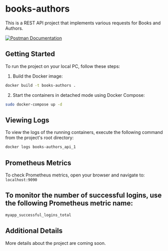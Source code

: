 # books-authors

This is a REST API project that implements various requests for Books and Authors.

[![Postman Documentation](https://img.shields.io/badge/Postman-Documentation-orange)](https://documenter.getpostman.com/view/28855987/2s9YC7Sr2q)

## Getting Started

To run the project on your local PC, follow these steps:

1. Build the Docker image: <br>
```bash
docker build -t books-authors .   
```
2. Start the containers in detached mode using Docker Compose: <br>
```bash
sudo docker-compose up -d
```

## Viewing Logs

To view the logs of the running containers, execute the following command from the project's root directory: <br>

```bash
docker logs books-authors_api_1
```

## Prometheus Metrics
To check Prometheus metrics, open your browser and navigate to: <br>
```localhost:9090```  <br>

## To monitor the number of successful logins, use the following Prometheus metric name: <br>

```bash
myapp_successful_logins_total
```

## Additional Details
More details about the project are coming soon.

